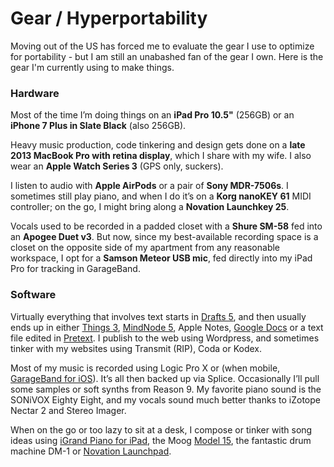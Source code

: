 # Gear / Hyperportability
Moving out of the US has forced me to evaluate the gear I use to optimize for portability - but I am still an unabashed fan of the gear I own. Here is the gear I'm currently using to make things. 

### Hardware
Most of the time I’m doing things on an **iPad Pro 10.5"** (256GB) or an **iPhone 7 Plus in Slate Black** (also 256GB). 

Heavy music production, code tinkering and design gets done on a **late 2013 MacBook Pro with retina display**, which I share with my wife. I also wear an **Apple Watch Series 3** (GPS only, suckers). 

I listen to audio with **Apple AirPods** or a pair of **Sony MDR-7506s**. I sometimes still play piano, and when I do it’s on a **Korg nanoKEY 61** MIDI controller; on the go, I might bring along a **Novation Launchkey 25**. 

Vocals used to be recorded in a padded closet with a **Shure SM-58** fed into an **Apogee Duet v3**. But now, since my best-available recording space is a closet on the opposite side of my apartment from any reasonable workspace, I opt for a **Samson Meteor USB mic**, fed directly into my iPad Pro for tracking in GarageBand.

### Software
Virtually everything that involves text starts in [Drafts 5][1], and then usually ends up in either [Things 3][2], [MindNode 5][3], Apple Notes, [Google Docs][4] or a text file edited in [Pretext][5]. I publish to the web using Wordpress, and sometimes tinker with my websites using Transmit (RIP), Coda or Kodex. 

Most of my music is recorded using Logic Pro X or (when mobile, [GarageBand for iOS][6]). It’s all then backed up via Splice. Occasionally I’ll pull some samples or soft synths from Reason 9. My favorite piano sound is the SONiVOX Eighty Eight, and my vocals sound much better thanks to iZotope Nectar 2 and Stereo Imager. 

When on the go or too lazy to sit at a desk, I compose or tinker with song ideas using [iGrand Piano for iPad][7], the Moog [Model 15][8], the fantastic drum machine DM-1 or [Novation Launchpad][9].

[1]:	https://itunes.apple.com/us/app/id1236254471?at=
[2]:	https://itunes.apple.com/us/app/id904237743?at=
[3]:	https://itunes.apple.com/us/app/id1218718027?at=
[4]:	https://itunes.apple.com/us/app/id842842640?at=
[5]:	https://itunes.apple.com/us/app/id1347707000?at=
[6]:	https://itunes.apple.com/us/app/id408709785?at=
[7]:	https://itunes.apple.com/us/app/id562917936?at=
[8]:	https://itunes.apple.com/us/app/id1041465860?at=
[9]:	https://itunes.apple.com/us/app/id584362474?at=